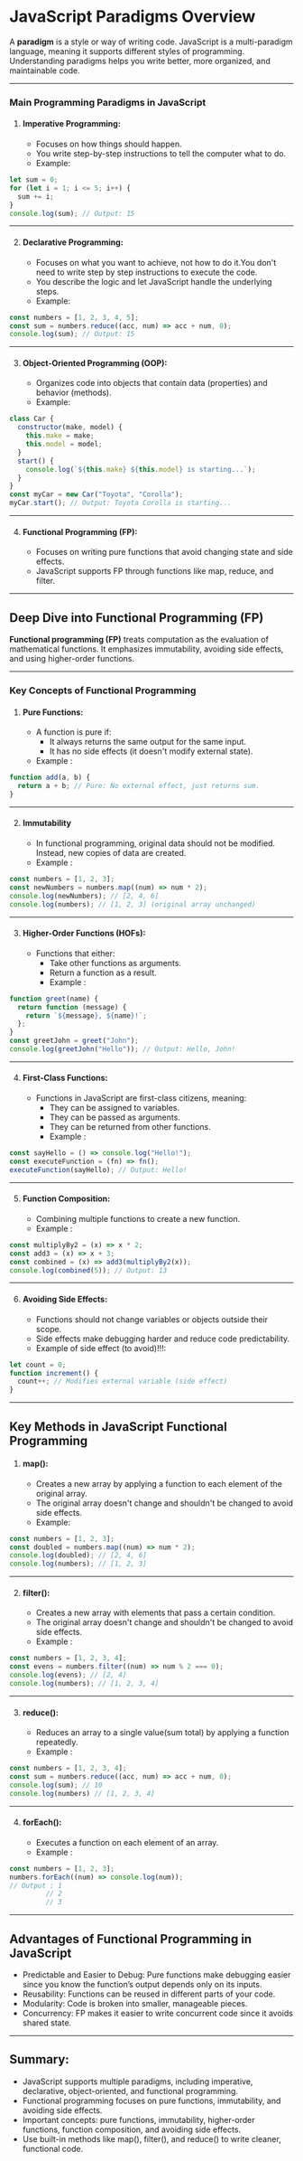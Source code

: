 # **JavaScript Paradigms Overview**

A **paradigm** is a style or way of writing code. JavaScript is a multi-paradigm language, meaning it supports different styles of programming. Understanding paradigms helps you write better, more organized, and maintainable code.

---

### **Main Programming Paradigms in JavaScript**

1.  #### Imperative Programming:
    - Focuses on how things should happen.
    - You write step-by-step instructions to tell the computer what to do.
    - Example:

```javascript
let sum = 0;
for (let i = 1; i <= 5; i++) {
  sum += i;
}
console.log(sum); // Output: 15
```

---

2.  #### Declarative Programming:
    - Focuses on what you want to achieve, not how to do it.You don't need to write step by step instructions to execute the code.
    - You describe the logic and let JavaScript handle the underlying steps.
    - Example:

```javascript
const numbers = [1, 2, 3, 4, 5];
const sum = numbers.reduce((acc, num) => acc + num, 0);
console.log(sum); // Output: 15
```

---

3. #### Object-Oriented Programming (OOP):
   - Organizes code into objects that contain data (properties) and behavior (methods).
   - Example:

```javascript
class Car {
  constructor(make, model) {
    this.make = make;
    this.model = model;
  }
  start() {
    console.log(`${this.make} ${this.model} is starting...`);
  }
}
const myCar = new Car("Toyota", "Corolla");
myCar.start(); // Output: Toyota Corolla is starting...
```

---

4. #### Functional Programming (FP):
   - Focuses on writing pure functions that avoid changing state and side effects.
   - JavaScript supports FP through functions like map, reduce, and filter.

---

## Deep Dive into Functional Programming (FP)

**Functional programming (FP)** treats computation as the evaluation of mathematical functions. It emphasizes immutability, avoiding side effects, and using higher-order functions.

---

### Key Concepts of Functional Programming

1. #### Pure Functions:
   - A function is pure if:
     - It always returns the same output for the same input.
     - It has no side effects (it doesn't modify external state).
   - Example :

```javascript
function add(a, b) {
  return a + b; // Pure: No external effect, just returns sum.
}
```

---

2. #### Immutability
   - In functional programming, original data should not be modified. Instead, new copies of data are created.
   - Example :

```javascript
const numbers = [1, 2, 3];
const newNumbers = numbers.map((num) => num * 2);
console.log(newNumbers); // [2, 4, 6]
console.log(numbers); // [1, 2, 3] (original array unchanged)
```

---

3. #### Higher-Order Functions (HOFs):
   - Functions that either:
     - Take other functions as arguments.
     - Return a function as a result.
     - Example :

```javascript
function greet(name) {
  return function (message) {
    return `${message}, ${name}!`;
  };
}
const greetJohn = greet("John");
console.log(greetJohn("Hello")); // Output: Hello, John!
```

---

4. #### First-Class Functions:
   - Functions in JavaScript are first-class citizens, meaning:
     - They can be assigned to variables.
     - They can be passed as arguments.
     - They can be returned from other functions.
     - Example :

```javascript
const sayHello = () => console.log("Hello!");
const executeFunction = (fn) => fn();
executeFunction(sayHello); // Output: Hello!
```

---

5. #### Function Composition:
   - Combining multiple functions to create a new function.
   - Example :

```javascript
const multiplyBy2 = (x) => x * 2;
const add3 = (x) => x + 3;
const combined = (x) => add3(multiplyBy2(x));
console.log(combined(5)); // Output: 13
```

---

6. #### Avoiding Side Effects:
   - Functions should not change variables or objects outside their scope.
   - Side effects make debugging harder and reduce code predictability.
   - Example of side effect (to avoid)!!!:

```javascript
let count = 0;
function increment() {
  count++; // Modifies external variable (side effect)
}
```

---

## Key Methods in JavaScript Functional Programming

1. #### map():
   - Creates a new array by applying a function to each element of the original array.
   - The original array doesn't change and shouldn't be changed to avoid side effects.
   - Example:

```javascript
const numbers = [1, 2, 3];
const doubled = numbers.map((num) => num * 2);
console.log(doubled); // [2, 4, 6]
console.log(numbers); // [1, 2, 3]
```

---

2. #### filter():
   - Creates a new array with elements that pass a certain condition.
   - The original array doesn't change and shouldn't be changed to avoid side effects.
   - Example :

```javascript
const numbers = [1, 2, 3, 4];
const evens = numbers.filter((num) => num % 2 === 0);
console.log(evens); // [2, 4]
console.log(numbers); // [1, 2, 3, 4]
```

---

3. #### reduce():
   - Reduces an array to a single value(sum total) by applying a function repeatedly.
   - Example :

```javascript
const numbers = [1, 2, 3, 4];
const sum = numbers.reduce((acc, num) => acc + num, 0);
console.log(sum); // 10
console.log(numbers) // [1, 2, 3, 4]
```

---

4. #### forEach():
   - Executes a function on each element of an array.
   - Example :

```javascript
const numbers = [1, 2, 3];
numbers.forEach((num) => console.log(num));
// Output : 1 
         // 2
         // 3
```

---

## Advantages of Functional Programming in JavaScript

- Predictable and Easier to Debug: Pure functions make debugging easier since you know the function’s output depends only on its inputs.
- Reusability: Functions can be reused in different parts of your code.
- Modularity: Code is broken into smaller, manageable pieces.
- Concurrency: FP makes it easier to write concurrent code since it avoids shared state.

---

## Summary:

- JavaScript supports multiple paradigms, including imperative, declarative, object-oriented, and functional programming.
- Functional programming focuses on pure functions, immutability, and avoiding side effects.
- Important concepts: pure functions, immutability, higher-order functions, function composition, and avoiding side effects.
- Use built-in methods like map(), filter(), and reduce() to write cleaner, functional code.
